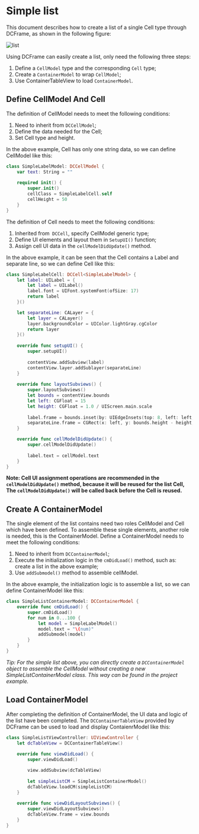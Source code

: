 # Simple list

This document describes how to create a list of a single Cell type through DCFrame, as shown in the following figure:

![list](simple_list_1.png)

Using DCFrame can easily create a list, only need the following three steps:

1. Define a `CellModel` type and the corresponding `Cell` type;
2. Create a `ContainerModel` to wrap `CellModel`;
3. Use ContainerTableView to load `ContainerModel`.

## Define CellModel And Cell

The definition of CellModel needs to meet the following conditions:

1. Need to inherit from `DCCellModel`;
2. Define the data needed for the Cell;
3. Set Cell type and height.

In the above example, Cell has only one string data, so we can define CellModel like this:

```swift
class SimpleLabelModel: DCCellModel {
    var text: String = ""
    
    required init() {
        super.init()
        cellClass = SimpleLabelCell.self
        cellHeight = 50
    }
}
```

The definition of Cell needs to meet the following conditions:

1. Inherited from` DCCell`, specify CellModel generic type;
2. Define UI elements and layout them in `SetupUI()` function;
3. Assign cell UI data in the `cellModelDidUpdate()` method.

In the above example, it can be seen that the Cell contains a Label and separate line, so we can define Cell like this:

```swift
class SimpleLabelCell: DCCell<SimpleLabelModel> {
    let label: UILabel = {
        let label = UILabel()
        label.font = UIFont.systemFont(ofSize: 17)
        return label
    }()

    let separateLine: CALayer = {
        let layer = CALayer()
        layer.backgroundColor = UIColor.lightGray.cgColor
        return layer
    }()
    
    override func setupUI() {
        super.setupUI()
        
        contentView.addSubview(label)
        contentView.layer.addSublayer(separateLine)
    }
    
    override func layoutSubviews() {
        super.layoutSubviews()
        let bounds = contentView.bounds
        let left: CGFloat = 15
        let height: CGFloat = 1.0 / UIScreen.main.scale
        
        label.frame = bounds.inset(by: UIEdgeInsets(top: 8, left: left, bottom: 8, right: 15))
        separateLine.frame = CGRect(x: left, y: bounds.height - height, width: bounds.width - left, height: height)
    }

    override func cellModelDidUpdate() {
        super.cellModelDidUpdate()
        
        label.text = cellModel.text
    }
}
```

**Note: Cell UI assignment operations are recommended in the `cellModelDidUpdate()` method, because it will be reused for the list Cell, The `cellModelDidUpdate()` will be called back before the Cell is reused.**

## Create A ContainerModel

The single element of the list contains need two roles CellModel and Cell which have been defined. To assemble these single elements, another role is needed, this is the ContainerModel. Define a ContainerModel needs to meet the following conditions:

1. Need to inherit from `DCContainerModel`;
2. Execute the initialization logic in the `cmDidLoad()` method, such as: create a list in the above example;
3. Use `addSubmodel()` method to assemble cellModel.

In the above example, the initialization logic is to assemble a list, so we can define ContainerModel like this:

```swift
class SimpleListContainerModel: DCContainerModel {
    override func cmDidLoad() {
        super.cmDidLoad()
        for num in 0...100 {
            let model = SimpleLabelModel()
            model.text = "\(num)"
            addSubmodel(model)
        }
    }
}
```

*Tip: For the simple list above, you can directly create a `DCContainerModel` object to assemble the CellModel without creating a new SimpleListContainerModel class. This way can be found in the project example.*

## Load ContainerModel

After completing the definition of ContainerModel, the UI data and logic of the list have been completed. The `DCContainerTableView` provided by DCFrame can be used to load and display ContaienrModel like this:

```swift
class SimpleListViewController: UIViewController {
    let dcTableView = DCContainerTableView()
    
    override func viewDidLoad() {
        super.viewDidLoad()

        view.addSubview(dcTableView)
        
        let simpleListCM = SimpleListContainerModel()
        dcTableView.loadCM(simpleListCM)
    }
    
    override func viewDidLayoutSubviews() {
        super.viewDidLayoutSubviews()
        dcTableView.frame = view.bounds
    }
}
```





